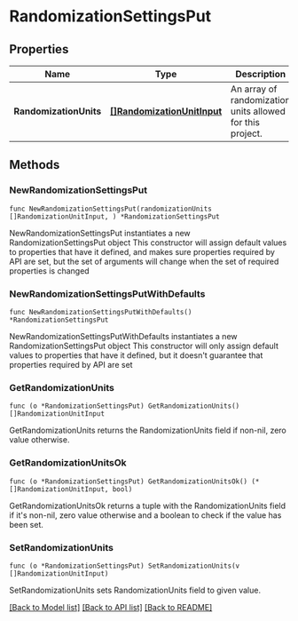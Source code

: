 # RandomizationSettingsPut

## Properties

Name | Type | Description | Notes
------------ | ------------- | ------------- | -------------
**RandomizationUnits** | [**[]RandomizationUnitInput**](RandomizationUnitInput.md) | An array of randomization units allowed for this project. | 

## Methods

### NewRandomizationSettingsPut

`func NewRandomizationSettingsPut(randomizationUnits []RandomizationUnitInput, ) *RandomizationSettingsPut`

NewRandomizationSettingsPut instantiates a new RandomizationSettingsPut object
This constructor will assign default values to properties that have it defined,
and makes sure properties required by API are set, but the set of arguments
will change when the set of required properties is changed

### NewRandomizationSettingsPutWithDefaults

`func NewRandomizationSettingsPutWithDefaults() *RandomizationSettingsPut`

NewRandomizationSettingsPutWithDefaults instantiates a new RandomizationSettingsPut object
This constructor will only assign default values to properties that have it defined,
but it doesn't guarantee that properties required by API are set

### GetRandomizationUnits

`func (o *RandomizationSettingsPut) GetRandomizationUnits() []RandomizationUnitInput`

GetRandomizationUnits returns the RandomizationUnits field if non-nil, zero value otherwise.

### GetRandomizationUnitsOk

`func (o *RandomizationSettingsPut) GetRandomizationUnitsOk() (*[]RandomizationUnitInput, bool)`

GetRandomizationUnitsOk returns a tuple with the RandomizationUnits field if it's non-nil, zero value otherwise
and a boolean to check if the value has been set.

### SetRandomizationUnits

`func (o *RandomizationSettingsPut) SetRandomizationUnits(v []RandomizationUnitInput)`

SetRandomizationUnits sets RandomizationUnits field to given value.



[[Back to Model list]](../README.md#documentation-for-models) [[Back to API list]](../README.md#documentation-for-api-endpoints) [[Back to README]](../README.md)


